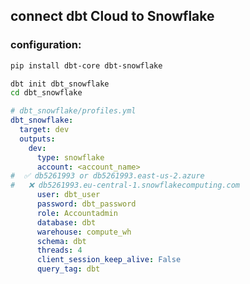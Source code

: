 ## connect dbt Cloud to Snowflake

### configuration:

```bash
pip install dbt-core dbt-snowflake
```

```bash
dbt init dbt_snowflake
cd dbt_snowflake
```

```yaml
# dbt_snowflake/profiles.yml
dbt_snowflake:
  target: dev
  outputs:
    dev:
      type: snowflake
      account: <account_name>
#  ✅ db5261993 or db5261993.east-us-2.azure
#   ❌ db5261993.eu-central-1.snowflakecomputing.com
      user: dbt_user
      password: dbt_password
      role: Accountadmin
      database: dbt
      warehouse: compute_wh
      schema: dbt
      threads: 4
      client_session_keep_alive: False
      query_tag: dbt
```